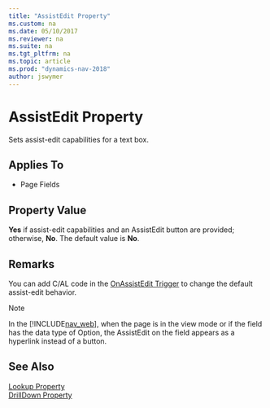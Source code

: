 ```yaml
---
title: "AssistEdit Property"
ms.custom: na
ms.date: 05/10/2017
ms.reviewer: na
ms.suite: na
ms.tgt_pltfrm: na
ms.topic: article
ms.prod: "dynamics-nav-2018"
author: jswymer
---
```

# AssistEdit Property
Sets assist-edit capabilities for a text box.  
  
## Applies To  
  
-   Page Fields  
  
## Property Value  
 **Yes** if assist-edit capabilities and an AssistEdit button are provided; otherwise, **No**. The default value is **No**.  
  
## Remarks  
 You can add C/AL code in the [OnAssistEdit Trigger](OnAssistEdit-Trigger.md) to change the default assist-edit behavior.  
  
> [!NOTE]
> In the [!INCLUDE[nav_web](includes/nav_web_md.md)], when the page is in the view mode or if the field has the data type of Option, the AssistEdit on the field appears as a hyperlink instead of a button. 
  
## See Also  
 [Lookup Property](Lookup-Property.md)   
 [DrillDown Property](DrillDown-Property.md)